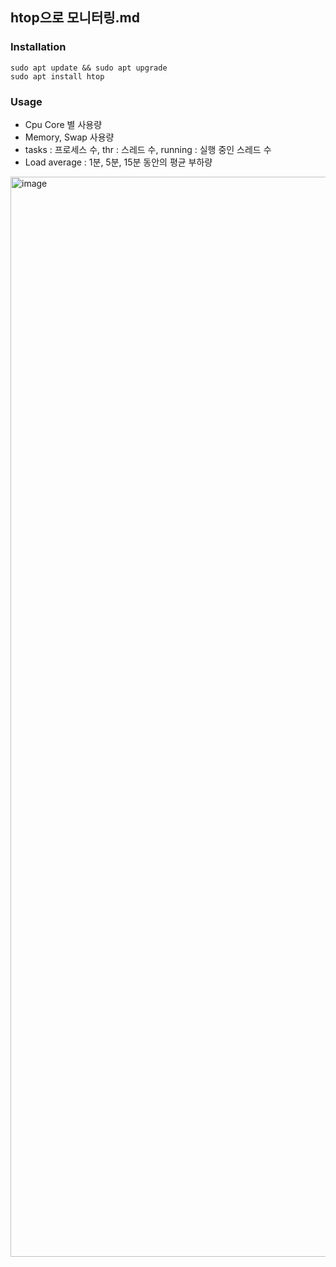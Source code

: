## htop으로 모니터링.md

### Installation
```
sudo apt update && sudo apt upgrade
sudo apt install htop
```

### Usage

- Cpu Core 별 사용량
- Memory, Swap 사용량
- tasks : 프로세스 수, thr : 스레드 수, running : 실행 중인 스레드 수
- Load average : 1분, 5분, 15분 동안의 평균 부하량

<img width="1728" alt="image" src="https://github.com/ecsimsw/daily-note-public/assets/46060746/fb3a37a3-5d1f-4d58-a2f6-61f7c0c3b6ea">
